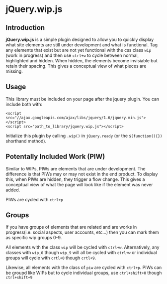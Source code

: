 # jQuery.wip.js

## Introduction

**jQuery.wip.js** is a simple plugin designed to allow you to quickly
display what site elements are still under development and what is
functional. Tag any elements that exist but are not yet functional with
the css class `wip` (work in progress) and then use `ctrl+w` to cycle between normal,
highlighted and hidden. When hidden, the elements become invisiable but
retain their spacing. This gives a conceptual view of what pieces are
missing.

## Usage

This library must be included on your page after the jquery plugin. You can include both with:

	<script src="//ajax.googleapis.com/ajax/libs/jquery/1.6/jquery.min.js"></script>
	<script src="path_to_library/jquery.wip.js"></script>

Initialize this plugin by calling `.wip()` in `jQuery.ready` (or the `$(function(){})` shorthand method).

## Potentally Included Work (PIW)

Similar to WIPs, PIWs are elements that are under development. The
difference is that PIWs may or may not exist in the end product. To
display this, when PIWs are hidden, they trigger a flow change. This gives a
conceptual view of what the page will look like if the element was never
added.

PIWs are cycled with `ctrl+p`

## Groups

If you have groups of elements that are related and are works in
progress(i.e. social aspects, user accounts, etc...) then you can mark
them as specific wip groups 0-9. 

All elements with the class `wip` will be cycled with `ctrl+w`.
Alternatively, any classes with `wip_0` though `wip_9` will all be cycled with
`ctrl+w` or individual groups will cycle with `crtl+0` though `crtl+9`.

Likewise, all elements with the class of `piw` are cycled with `ctrl+p`.
PIWs can be groupd like WIPs but to cycle individual groups, use
`ctrl+shift+0` though `ctrl+shift+9`
